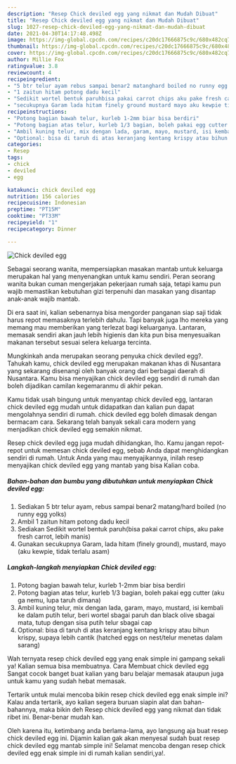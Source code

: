 ```yaml
---
description: "Resep Chick deviled egg yang nikmat dan Mudah Dibuat"
title: "Resep Chick deviled egg yang nikmat dan Mudah Dibuat"
slug: 1027-resep-chick-deviled-egg-yang-nikmat-dan-mudah-dibuat
date: 2021-04-30T14:17:48.498Z
image: https://img-global.cpcdn.com/recipes/c20dc17666875c9c/680x482cq70/chick-deviled-egg-foto-resep-utama.jpg
thumbnail: https://img-global.cpcdn.com/recipes/c20dc17666875c9c/680x482cq70/chick-deviled-egg-foto-resep-utama.jpg
cover: https://img-global.cpcdn.com/recipes/c20dc17666875c9c/680x482cq70/chick-deviled-egg-foto-resep-utama.jpg
author: Millie Fox
ratingvalue: 3.8
reviewcount: 4
recipeingredient:
- "5 btr telur ayam rebus sampai benar2 matanghard boiled no runny egg yolks"
- "1 zaitun hitam potong dadu kecil"
- "Sedikit wortel bentuk paruhbisa pakai carrot chips aku pake fresh carrot lebih manis"
- "secukupnya Garam lada hitam finely ground mustard mayo aku kewpie tidak terlalu asam"
recipeinstructions:
- "Potong bagian bawah telur, kurleb 1-2mm biar bisa berdiri"
- "Potong bagian atas telur, kurleb 1/3 bagian, boleh pakai egg cutter (aku ga nemu, lupa taruh dimana)"
- "Ambil kuning telur, mix dengan lada, garam, mayo, mustard, isi kembali ke dalam putih telur, beri wortel sbagai paruh dan black olive sbagai mata, tutup dengan sisa putih telur sbagai cap"
- "Optional: bisa di taruh di atas keranjang kentang krispy atau bihun krispy, supaya lebih cantik (hatched eggs on nest/telur menetas dalam sarang)"
categories:
- Resep
tags:
- chick
- deviled
- egg

katakunci: chick deviled egg 
nutrition: 156 calories
recipecuisine: Indonesian
preptime: "PT15M"
cooktime: "PT33M"
recipeyield: "1"
recipecategory: Dinner

---
```



![Chick deviled egg](https://img-global.cpcdn.com/recipes/c20dc17666875c9c/680x482cq70/chick-deviled-egg-foto-resep-utama.jpg)

Sebagai seorang wanita, mempersiapkan masakan mantab untuk keluarga merupakan hal yang menyenangkan untuk kamu sendiri. Peran seorang  wanita bukan cuman mengerjakan pekerjaan rumah saja, tetapi kamu pun wajib memastikan kebutuhan gizi terpenuhi dan masakan yang disantap anak-anak wajib mantab.

Di era  saat ini, kalian sebenarnya bisa mengorder panganan siap saji tidak harus repot memasaknya terlebih dahulu. Tapi banyak juga lho mereka yang memang mau memberikan yang terlezat bagi keluarganya. Lantaran, memasak sendiri akan jauh lebih higienis dan kita pun bisa menyesuaikan makanan tersebut sesuai selera keluarga tercinta. 



Mungkinkah anda merupakan seorang penyuka chick deviled egg?. Tahukah kamu, chick deviled egg merupakan makanan khas di Nusantara yang sekarang disenangi oleh banyak orang dari berbagai daerah di Nusantara. Kamu bisa menyajikan chick deviled egg sendiri di rumah dan boleh dijadikan camilan kegemaranmu di akhir pekan.

Kamu tidak usah bingung untuk menyantap chick deviled egg, lantaran chick deviled egg mudah untuk didapatkan dan kalian pun dapat mengolahnya sendiri di rumah. chick deviled egg boleh dimasak dengan bermacam cara. Sekarang telah banyak sekali cara modern yang menjadikan chick deviled egg semakin nikmat.

Resep chick deviled egg juga mudah dihidangkan, lho. Kamu jangan repot-repot untuk memesan chick deviled egg, sebab Anda dapat menghidangkan sendiri di rumah. Untuk Anda yang mau menyajikannya, inilah resep menyajikan chick deviled egg yang mantab yang bisa Kalian coba.

<!--inarticleads1-->

##### Bahan-bahan dan bumbu yang dibutuhkan untuk menyiapkan Chick deviled egg:

1. Sediakan 5 btr telur ayam, rebus sampai benar2 matang/hard boiled (no runny egg yolks)
1. Ambil 1 zaitun hitam potong dadu kecil
1. Sediakan Sedikit wortel bentuk paruh(bisa pakai carrot chips, aku pake fresh carrot, lebih manis)
1. Gunakan secukupnya Garam, lada hitam (finely ground), mustard, mayo (aku kewpie, tidak terlalu asam)




<!--inarticleads2-->

##### Langkah-langkah menyiapkan Chick deviled egg:

1. Potong bagian bawah telur, kurleb 1-2mm biar bisa berdiri
1. Potong bagian atas telur, kurleb 1/3 bagian, boleh pakai egg cutter (aku ga nemu, lupa taruh dimana)
1. Ambil kuning telur, mix dengan lada, garam, mayo, mustard, isi kembali ke dalam putih telur, beri wortel sbagai paruh dan black olive sbagai mata, tutup dengan sisa putih telur sbagai cap
1. Optional: bisa di taruh di atas keranjang kentang krispy atau bihun krispy, supaya lebih cantik (hatched eggs on nest/telur menetas dalam sarang)




Wah ternyata resep chick deviled egg yang enak simple ini gampang sekali ya! Kalian semua bisa membuatnya. Cara Membuat chick deviled egg Sangat cocok banget buat kalian yang baru belajar memasak ataupun juga untuk kamu yang sudah hebat memasak.

Tertarik untuk mulai mencoba bikin resep chick deviled egg enak simple ini? Kalau anda tertarik, ayo kalian segera buruan siapin alat dan bahan-bahannya, maka bikin deh Resep chick deviled egg yang nikmat dan tidak ribet ini. Benar-benar mudah kan. 

Oleh karena itu, ketimbang anda berlama-lama, ayo langsung aja buat resep chick deviled egg ini. Dijamin kalian gak akan menyesal sudah buat resep chick deviled egg mantab simple ini! Selamat mencoba dengan resep chick deviled egg enak simple ini di rumah kalian sendiri,ya!.

